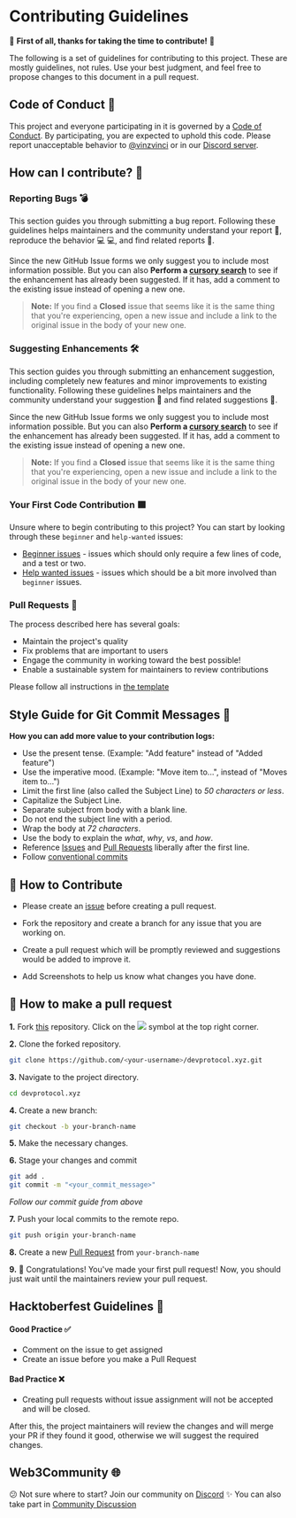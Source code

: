 # Contributing Guidelines

🎉 **First of all, thanks for taking the time to contribute!** 🎉

The following is a set of guidelines for contributing to this project. These are mostly guidelines, not rules. Use your best judgment, and feel free to propose changes to this document in a pull request.

## Code of Conduct 📜

This project and everyone participating in it is governed by a [Code of Conduct](https://github.com/web3community/devprotcol.xyz/blob/main/code_of_conduct.md). By participating, you are expected to uphold this code. Please report unacceptable behavior to [@vinzvinci](https://github.com/vinzvinci) or in our [Discord server](https://discord.gg/TSRwqx4K2v).

## How can I contribute? 🤔

### Reporting Bugs 💣

This section guides you through submitting a bug report. Following these guidelines helps maintainers and the community understand your report 📝, reproduce the behavior 💻 💻, and find related reports 🔎.

Since the new GitHub Issue forms we only suggest you to include most information possible. But you can also **Perform a [cursory search](https://github.com/web3community/devprotocol.xyz/issues)** to see if the enhancement has already been suggested. If it has, add a comment to the existing issue instead of opening a new one.

> **Note:** If you find a **Closed** issue that seems like it is the same thing that you're experiencing, open a new issue and include a link to the original issue in the body of your new one.

### Suggesting Enhancements 🛠

This section guides you through submitting an enhancement suggestion, including completely new features and minor improvements to existing functionality. Following these guidelines helps maintainers and the community understand your suggestion 📝 and find related suggestions 🔎.

Since the new GitHub Issue forms we only suggest you to include most information possible. But you can also **Perform a [cursory search](https://github.com/web3community/devprotocol.xyz/issues)** to see if the enhancement has already been suggested. If it has, add a comment to the existing issue instead of opening a new one.

> **Note:** If you find a **Closed** issue that seems like it is the same thing that you're experiencing, open a new issue and include a link to the original issue in the body of your new one.

### Your First Code Contribution 🟩

Unsure where to begin contributing to this project? You can start by looking through these `beginner` and `help-wanted` issues:

- [Beginner issues](https://github.com/web3community/devprotocol.xyz/issues?q=is%3Aopen+is%3Aissue+label%3A%22good+first+issue%22) - issues which should only require a few lines of code, and a test or two.
- [Help wanted issues](https://github.com/web3community/devprotocol.xyz/issues?q=is%3Aopen+is%3Aissue+label%3A%22help+wanted%22) - issues which should be a bit more involved than `beginner` issues.

### Pull Requests 📣

The process described here has several goals:

- Maintain the project's quality
- Fix problems that are important to users
- Engage the community in working toward the best possible!
- Enable a sustainable system for maintainers to review contributions

Please follow all instructions in [the template](https://github.com/web3community/devprotocol.xyz/blob/main/.github/pull_request_template.md)

## Style Guide for Git Commit Messages :memo:

**How you can add more value to your contribution logs:**

- Use the present tense. (Example: "Add feature" instead of "Added feature")
- Use the imperative mood. (Example: "Move item to...", instead of "Moves item to...")
- Limit the first line (also called the Subject Line) to *50 characters or less*.
- Capitalize the Subject Line.
- Separate subject from body with a blank line.
- Do not end the subject line with a period.
- Wrap the body at *72 characters*.
- Use the body to explain the *what*, *why*, *vs*, and *how*.
- Reference [Issues](https://github.com/web3community/devprotocol.xyz/issues) and [Pull Requests](https://github.com/web3community/devprotocol.xyz/pulls) liberally after the first line.
- Follow [conventional commits](https://www.conventionalcommits.org/en/v1.0.0/)

## 🚀 How to Contribute

- Please create an [issue](https://github.com/web3community/devprotocol.xyz/issues) before creating a pull request.

- Fork the repository and create a branch for any issue that you are working on.

- Create a pull request which will be promptly reviewed and suggestions would be added to improve it.

- Add Screenshots to help us know what changes you have done.  

## 🤔 How to make a pull request

**1.** Fork [this](https://github.com/web3community/devprotocol.xyz) repository. Click on the <a  href="https://github.com/web3community/devprotocol.xyz"><img  src="https://img.icons8.com/fluency/30/000000/code-fork.png"/></a> symbol at the top right corner.

**2.** Clone the forked repository.

```bash
git clone https://github.com/<your-username>/devprotocol.xyz.git
```

**3.** Navigate to the project directory.

```bash
cd devprotocol.xyz
```

**4.** Create a new branch:

```bash
git checkout -b your-branch-name
```

**5.** Make the necessary changes.

**6.** Stage your changes and commit

```bash
git add .
git commit -m "<your_commit_message>"
```
*Follow our commit guide from above*

**7.** Push your local commits to the remote repo.

```bash
git push origin your-branch-name
```

**8.** Create a new [Pull Request](https://help.github.com/en/github/collaborating-with-issues-and-pull-requests/creating-a-pull-request) from ```your-branch-name```

**9.** 🎉 Congratulations! You've made your first pull request! Now, you should just wait until the maintainers review your pull request.

## Hacktoberfest Guidelines 🌳

#### Good Practice ✅

- Comment on the issue to get assigned
- Create an issue before you make a Pull Request

#### Bad Practice ❌

- Creating pull requests without issue assignment will not be accepted and will be closed.

After this, the project maintainers will review the changes and will merge your PR if they found it good, otherwise we will suggest the required changes.

## Web3Community 🌐

😕 Not sure where to start? Join our community on [Discord](https://discord.gg/37QFQ7J78B)
✨ You can also take part in [Community Discussion](https://github.com/web3community/devprotocol.xyz/discussions)
